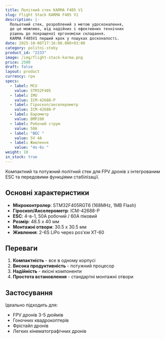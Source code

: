 ```yaml
---
title: Політний стек KARMA F405 V1
slug: Flight Stack KARMA F405 V1
description: |-
  Польотний стек, розроблений з метою удосконалення,
  де це можливо, від надійних і ефективних технічних
  рішень до покращеної ергономіки складання.
  KARMA F405V1 перший крок у пошуках досконалості.
date: 2025-10-06T17:16:00.000+03:00
category: politni-steky
product_id: "2233"
image: /img/flight-stack-karma.png
price: 2500
draft: false
layout: product
currency: грн
specs:
  - label: MCU
    value: STM32F405
  - label: IMU
    value: ICM-42688-P
  - label: Гіроскоп/акселерометр
    value: ICM-42688-P
  - label: Барометр
    value: BMP280
  - label: Робочий струм
    value: 50A
  - label: "BEC "
    value: 5V 4A
  - label: Живлення
    value: "4s-6s "
weight: 10
in_stock: true
---
```


Компактний та потужний політний стек для FPV дронів з інтегрованим ESC та передовими функціями стабілізації.

## Основні характеристики

- **Мікроконтролер**: STM32F405RGT6 (168MHz, 1MB Flash)
- **Гіроскоп/Акселерометр**: ICM-42688-P
- **ESC**: 4-в-1, 50А робочий / 60А піковий
- **Розмір**: 48.5 x 40 мм
- **Монтажні отвори**: 30.5 x 30.5 мм
- **Живлення**: 2-6S LiPo через роз'єм XT-60

## Переваги

1. **Компактність** - все в одному корпусі
2. **Висока продуктивність** - потужний процесор
3. **Надійність** - якісні компоненти
4. **Простота встановлення** - стандартні монтажні отвори

## Застосування

Ідеально підходить для:

- FPV дронів 3-5 дюймів
- Гоночних квадрокоптерів
- Фрістайл дронів
- Легких кінематографічних дронів
